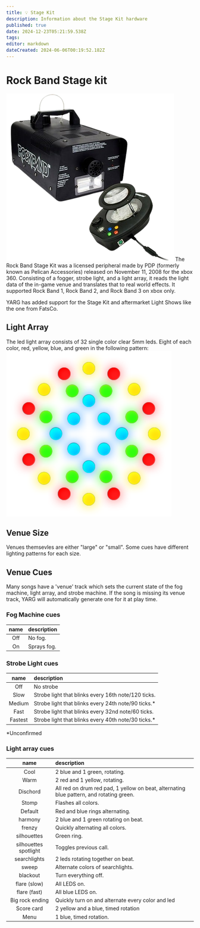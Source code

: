 ```yaml
---
title: 💡 Stage Kit
description: Information about the Stage Kit hardware
published: true
date: 2024-12-23T05:21:59.538Z
tags: 
editor: markdown
dateCreated: 2024-06-06T00:19:52.182Z
---
```


# Rock Band Stage kit
![stagekit.png](/stagekit/stagekit.png)
	The Rock Band Stage Kit was a licensed peripheral made by PDP (formerly known as Pelican Accessories) released on November 11, 2008 for the xbox 360. 
Consisting of a fogger, strobe light, and a light array, it reads the light data of the in-game venue and translates that to real world effects. It supported Rock Band 1, Rock Band 2, and Rock Band 3 on xbox only.

YARG has added support for the Stage Kit and aftermarket Light Shows like the one from FatsCo.
## Light Array
The led light array consists of 32 single color clear 5mm leds. Eight of each color, red, yellow, blue, and green in the following pattern:
![alllights.png](/stagekit/alllights.png)
## Venue Size
Venues themsevles are either "large" or "small". Some cues have different lighting patterns for each size.
## Venue Cues
Many songs have a 'venue' track which sets the current state of the fog machine, light array, and strobe machine. If the song is missing its venue track, YARG will automatically generate one for it at play time.

### Fog Machine cues
|name|description|
|:-:|:-|
|Off|No fog.|
|On|Sprays fog.|

### Strobe Light cues
|name|description|
|:-:|:-|
|Off| No strobe|
|Slow|Strobe light that blinks every 16th note/120 ticks.|
|Medium|Strobe light that blinks every 24th note/90 ticks.*|
|Fast|Strobe light that blinks every 32nd note/60 ticks.|
|Fastest|Strobe light that blinks every 40th note/30 ticks.*|
*Unconfirmed
### Light array cues
|name|description|
|:-:|:-|
|Cool|2 blue and 1 green, rotating.|
|Warm|2 red and 1 yellow, rotating.|
|Dischord| All red on drum red pad, 1 yellow on beat, alternating blue pattern, and rotating green.|
|Stomp| Flashes all colors.|
|Default| Red and blue rings alternating.|
|harmony| 2 blue and 1 green rotating on beat.|
|frenzy| Quickly alternating all colors.|
|silhouettes| Green ring.|
|silhouettes spotlight| Toggles previous call.|
|searchlights| 2 leds rotating together on beat.|
|sweep| Alternate colors of searchlights.|  
|blackout| Turn everything off.|
|flare (slow)|All LEDS on.|
|flare (fast)|All blue LEDS on.|
|Big rock ending| Quickly turn on and alternate every color and led|
|Score card|2 yellow and a blue, timed rotation|
|Menu|1 blue, timed rotation.|